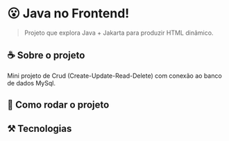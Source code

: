 # 😮 Java no Frontend!
> Projeto que explora Java + Jakarta para produzir HTML dinâmico.

## ☕ Sobre o projeto

Mini projeto de Crud (Create-Update-Read-Delete) com conexão ao banco de dados MySql.

## 🚀 Como rodar o projeto

## ⚒️ Tecnologias
